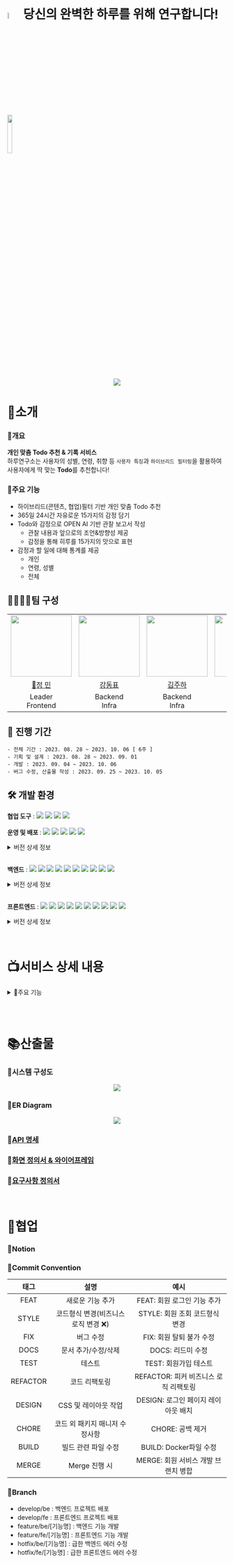 # <img src="https://github.com/97Kzone/CodeTest_practice/assets/76652908/cfbadaef-19f0-484a-b60d-fe579570b9f7" width=6% height=6%/> 당신의 완벽한 하루를 위해 연구합니다!  <img src="https://github.com/97Kzone/CodeTest_practice/assets/76652908/61ddd0fe-1eeb-4c46-afe9-a7458221689b" width=15% height=15%/>

<p align="center">
<img src="https://github.com/97Kzone/CodeTest_practice/assets/76652908/3c84b1f3-6438-4897-b249-97106c8290f3"/>
</p>

# 📌소개
### 📃개요 
<b> 개인 맞춤 Todo 추천 & 기록 서비스 </b><br>
하루연구소는 사용자의 성별, 연령, 취향 등 `사용자 특징`과 `하이브리드 필터링`을 활용하여 사용자에게 딱 맞는 **Todo**를 추천합니다! 

### 📑주요 기능
- 하이브리드(콘텐츠, 협업)필터 기반 개인 맞춤 Todo 추천
- 365일 24시간 자유로운 15가지의 감정 담기 
- Todo와 감정으로 OPEN AI 기반 관찰 보고서 작성
    - 관찰 내용과 앞으로의 조언&방향성 제공
    - 감정을 통해 히루를 15가지의 맛으로 표현
- 감정과 할 일에 대해 통계를 제공
    - 개인
    - 연령, 성별
    - 전체

## 👨‍👨‍👧‍👧팀 구성

<table>
    <tr>
        <td height="140px" align="center"> <img src="https://avatars.githubusercontent.com/u/112797177?v=4" height="140px" width="140px" /> </td>
        <td height="140px" align="center">  <img src="https://avatars.githubusercontent.com/u/76652908?v=4" height="140px" width="140px" /> </td>
        <td height="140px" align="center">  <img src="https://avatars.githubusercontent.com/u/105307294?v=4" height="140px" width="140px" /> </td>
        <td height="140px" align="center">  <img src="https://avatars.githubusercontent.com/u/81186461?v=4" height="140px" width="140px" /> </td>
        <td height="140px" align="center"> <img src="https://avatars.githubusercontent.com/u/28944196?v=4" height="140px" width="140px" /> </td>
        <td height="140px" align="center">  <img src="https://avatars.githubusercontent.com/u/70866410?v=4" height="140px" width="140px" /> </td>
    </tr>
    <tr>
        <td align="center"> <a href="https://github.com/JeongMiiiin"> 👑정 민 </a></td>
        <td align="center"> <a href="https://github.com/97Kzone"> 강동표 </a></td>
        <td align="center"> <a href="https://github.com/Holdm2t1ght"> 김주하 </a> </td>
        <td align="center"> <a href="https://github.com/ParkSeYun98"> 박세윤 </a> </td>
        <td align="center"> <a href="https://github.com/xkagja2006"> 이지영 </a></td>
        <td align="center"> <a href="https://github.com/meoldae">전준영 </a></td>
    </tr>
    <tr>
        <td align="center">Leader <br/>Frontend </td>
        <td align="center">Backend <br/>Infra </td>
        <td align="center">Backend <br/>Infra </td>
        <td align="center">Backend <br/>Infra </td>
        <td align="center">Frontend, Design </td>
        <td align="center">Backend <br/>Infra </td>
    </tr>
</table>

## 📅 진행 기간

```
- 전체 기간 : 2023. 08. 28 ~ 2023. 10. 06 [ 6주 ]
- 기획 및 설계 : 2023. 08. 28 ~ 2023. 09. 01
- 개발 : 2023. 09. 04 ~ 2023. 10. 06
- 버그 수정, 산출물 작성 : 2023. 09. 25 ~ 2023. 10. 05
```

## 🛠 개발 환경
<b>협업 도구</b> : <img src="https://img.shields.io/badge/Notion-000000?style=flat-square&logo=Notion&logoColor=white"/> <img src="https://img.shields.io/badge/Git-000000?style=flat-square&logo=git&logoColor=F05032"/> <img src="https://img.shields.io/badge/Jira-000000?style=flat-square&logo=jirasoftware&logoColor=0052CC"/> <img src="https://img.shields.io/badge/Gitlab-000000?style=flat-square&logo=gitlab&logoColor=FC6D26"/> <br/><br/>
<b>운영 및 배포 </b> : <img src="https://img.shields.io/badge/AWS EC2-000000?style=flat-square&logo=amazonec2&logoColor=FF9900"/> <img src="https://img.shields.io/badge/AWS RDS-000000?style=flat-square&logo=amazonrds&logoColor=527FFF"/> <img src="https://img.shields.io/badge/Docker-000000?style=flat-square&logo=docker&logoColor=2496ED"/> <img src="https://img.shields.io/badge/Jenkins-000000?style=flat-square&logo=jenkins&logoColor=D24939"/> <img src="https://img.shields.io/badge/Nginx-000000?style=flat-square&logo=nginx&logoColor=009639"/> 

<details>
<summary>버전 상세 정보</summary>

- ```Ubuntu``` : 20.04 LTS <br/>
- ```Jenkins``` : 2.417 <br/>
- ```Docker``` : 24.0.5 <br/>
- ```Nginx``` : 1.18.0 (Ubuntu) <br/>
- ```Prometheus``` : 1.9.13 <br/>
</details> <br/>

<b>백엔드</b> : <img src="https://img.shields.io/badge/Java-000000?style=flat-square&logo=java&logoColor=744e3b"/> <img src="https://img.shields.io/badge/Spring-000000?style=flat-square&logo=spring&logoColor=6DB33F"/> <img src="https://img.shields.io/badge/Springboot-000000?style=flat-square&logo=springboot&logoColor=6DB33F"/> <img src="https://img.shields.io/badge/Gradle-000000?style=flat-square&logo=gradle&logoColor=02303A"/> <img src="https://img.shields.io/badge/Python-000000?style=flat-square&logo=python&logoColor=3776AB"/> <img src="https://img.shields.io/badge/FastAPI-000000?style=flat-square&logo=fastapi&logoColor=009688"/> <img src="https://img.shields.io/badge/MySQL-000000?style=flat-square&logo=mysql&logoColor=4479A1"/> <img src="https://img.shields.io/badge/MongoDB-000000?style=flat-square&logo=mongodb&logoColor=47A248"/> <img src="https://img.shields.io/badge/JPA-000000?style=flat-square&logo=JPA&logoColor=DC382D"/> <img src="https://img.shields.io/badge/RabbitMQ-000000?style=flat-square&logo=rabbitmq&logoColor=FF6600"/>   

<details>
<summary>버전 상세 정보</summary>

- ```Java``` : OpenJDK 11.0.1 <br/>
- ```Python``` : 3.11.0 <br/>
- ```Spring``` : 5.3.29 <br/>
- ```Spring Boot``` : 2.7.15 <br/>
- ```Spring Security``` : 5.7.10 <br/>
- ```FastAPI``` : 0.63.0 <br/>
- ```MySQL``` : 8.0.33 <br/>
- ```Mongo``` : 4.6.1 <br/>
- ```Gradle``` : 8.1.1 <br/>

</details> <br/>

<b>프론트엔드</b> : <img src="https://img.shields.io/badge/HTML5-000000?style=flat-square&logo=html5&logoColor=E34F26"/> <img src="https://img.shields.io/badge/CSS-000000?style=flat-square&logo=css3&logoColor=1572B6"/> <img src="https://img.shields.io/badge/TailwindCss-000000?style=flat-square&logo=tailwindcss&logoColor=06B6D4"/> <img src="https://img.shields.io/badge/TypeScript-000000?style=flat-square&logo=typescript&logoColor=3178C6"/> <img src="https://img.shields.io/badge/React-000000?style=flat-square&logo=react&logoColor=61DAFB"/> <img src="https://img.shields.io/badge/Recoil-000000?style=flat-square&logo=recoil&logoColor=3578E5"/> <img src="https://img.shields.io/badge/PWA-000000?style=flat-square&logo=pwa&logoColor=5A0FC8"/> <img src="https://img.shields.io/badge/npm-000000?style=flat-square&logo=npm&logoColor=CB3837"/> <img src="https://img.shields.io/badge/Axios-000000?style=flat-square&logo=Axios&logoColor=5A29E4"/>
<img src="https://img.shields.io/badge/Vite-000000?style=flat-square&logo=vite&logoColor=646CFF"/> <br/>
<details>
<summary>버전 상세 정보</summary>

- ```TypeScript``` : ^18.2.21 <br/>
- ```React``` : 18.2.0 <br/>
- ```Recoil``` : 0.7.7 <br/>
- ```npm``` : 9.6.7 <br/>
- ```Axios``` : 1.4.0 <br/>
- ```Vite``` : ^4.4.9 <br/>
- ```tailwindcss``` : ^3.3.3 <br/>
</details> <br/><br/>

# 📺서비스 상세 내용 
<details>
<summary> 📲주요 기능</summary>
<br/>
<img src="https://github.com/97Kzone/CodeTest_practice/assets/76652908/6a26fd7b-3947-4736-9ee8-2bef26c10747" height="400px" width="200px"/>    

- <b> 메인 페이지 </b>   
    - 매일 사용자 맞춤 TODO 목록을 확인할 수 있으며, 감정 페이지로 이동이 가능합니다. <br/>

<table>
    <tr> 
        <td> <img src="https://github.com/97Kzone/CodeTest_practice/assets/76652908/03e9f22d-c396-4782-af79-897dfc8df1be" height="400px" width="200px"> </td>
        <td> <img src="https://github.com/97Kzone/CodeTest_practice/assets/76652908/89d61084-2aa3-46a9-a38f-066ffe5c66c3" height="400px" width="200px"> </td>
    </tr>
    <tr>
        <td><p align="center"> 감정 페이지 진입 </p></td>
        <td><p align="center"> 감정 넣기 </p></td>
    </tr>
</table>

- <b> 일일 감정 관리 </b>
    - 하루 중 언제나 15가지의 감정을 자유롭게 추가할 수 있습니다.
    - 화면에는 추가한 감정의 비율을 계산하여 나타냅니다.
    - 사용자의 재미를 위해 물리 엔진을 적용하여 재미를 제공합니다.
    - 하루 마무리 시 보고서와 맛 비유에 활용합니다.

</br></br>

<img src="https://github.com/97Kzone/CodeTest_practice/assets/76652908/75c99f61-35f4-4ba9-8dfc-7201e5547a11" height="400px" width="200px"/>    

- <b> 특성 페이지 </b>   
    - 사용자는 언제든 자유롭게 개인의 특성을 추가할 수 있습니다.
    - 특성은 TODO 추천에 반영되어 더욱 정교한 추천을 가능하게 합니다.
    - 추천 받기 싫은 TODO를 관리 할 수 있습니다.

</br></br>

<table>
    <tr> 
        <td> <img src="https://github.com/97Kzone/CodeTest_practice/assets/76652908/74c41dbb-2a36-483f-b1fc-296fa6955861" height="400px" width="200px"> </td>
        <td> <img src="https://github.com/97Kzone/CodeTest_practice/assets/76652908/91f1e5c6-57f4-47a6-9555-18b7b6feac2f" height="400px" width="200px"> </td>
    </tr>
    <tr>
        <td><p align="center"> 캘린더 - 과거 조회 </p></td>
        <td><p align="center"> 캘린더 - 미래 조회 </p></td>
    </tr>
</table>

- <b> 기록 조회 페이지 </b>
    - 사용자는 과거 날짜를 조회하여 TODO와 보고서, 맛에 비유된 하루를 확인할 수 있습니다.
    - 사용자는 미래 날짜를 조회하여 TODO를 추가하고 관리할 수 있습니다.

</br></br>

<img src="https://github.com/97Kzone/CodeTest_practice/assets/76652908/c7bf068d-ad62-447b-96fb-68a4dcf07d76" height="400px" width="200px"/>    

- <b> 하루 마무리 </b>   
    - 사용자는 6시 이전에 하루를 마무리할 수 있습니다.
    - 마무리한 시점을 기준으로 이행한 TODO와 감정을 토대로 관찰 보고서를 작성합니다.
    - 보고서 작성에 약 30초의 시간이 필요하며, 사용자가 지루하지 않게 로딩 화면을 제공합니다.

</br></br>

<img src="https://github.com/97Kzone/CodeTest_practice/assets/76652908/04f08123-9808-404c-99ec-476eb0ea616d" height="400px" width="200px"/>    

- <b> 보고서 읽기 </b>   
    - 사용자는 마무리 된 하루의 관찰 보고서를 읽을 수 있습니다.
    - 보고서는 관찰 내용, 조언 및 추천, 평가등급, 맛에 비유된 하루를 확인할 수 있습니다. 

</br></br>

<img src="https://github.com/97Kzone/CodeTest_practice/assets/76652908/a51a0d3d-ee75-45d8-a557-a3db3df8c55f" height="400px" width="200px"/>    

- <b> 통계 페이지 </b>   
    - 사용자는 개인, 성별-연령대, 전체 3가지를 기준과 주간, 월간 통계를 조회할 수 있습니다.
    - 통계 데이터를 통해 사용자는 같은 성별과 연령대의 TODO, 감정 데이터를 확인할 수 있습니다.

</br></br>

</details>

<br/><br/>

# 📚산출물
### 📗시스템 구성도
<p align="center">
<img src="https://github.com/97Kzone/CodeTest_practice/assets/76652908/e467a9ae-4171-431c-b663-7b8237ac663d"/>
</p>

### 📘ER Diagram
<p align="center">
<img src="https://github.com/97Kzone/CodeTest_practice/assets/76652908/6b3025e6-db72-4a6d-962a-df6dcb5f0366"/>
</p>

### 📙[API 명세](https://elated-yumberry-358.notion.site/API-31fbf182d6c54df78ef95b1b65c86650)

### 📒[화면 정의서 & 와이어프레임](https://www.figma.com/file/mNECCuDmwJDBHRlKpnNmno/%ED%8A%B9%ED%99%94?type=design&node-id=0%3A1&mode=design&t=3NvalJbZ3KRnanaD-1)

### 📕[요구사항 정의서](https://elated-yumberry-358.notion.site/9619ac68648a48cdbd3c82f01aa1e50e)

<br/>

# 🤝협업
### 🔏Notion
<p align="center">

</p>

### 🔑Commit Convention 
|태그|설명|예시|
|:--:|:--:|:--:|
|FEAT|새로운 기능 추가|FEAT: 회원 로그인 기능 추가|
|STYLE|코드형식 변경(비즈니스 로직 변경 ❌)|STYLE: 회원 조회 코드형식 변경|
|FIX|버그 수정|FIX: 회원 탈퇴 불가 수정|
|DOCS|문서 추가/수정/삭제|DOCS: 리드미 수정|
|TEST|테스트|TEST: 회원가입 테스트|
|REFACTOR|코드 리팩토링|REFACTOR: 피커 비즈니스 로직 리팩토링|
|DESIGN| CSS 및 레이아웃 작업 | DESIGN: 로그인 페이지 레이아웃 배치|
|CHORE|코드 외 패키지 매니저 수정사항|CHORE: 공백 제거|
|BUILD|빌드 관련 파일 수정|BUILD: Docker파일 수정|
|MERGE|Merge 진행 시|MERGE: 회원 서비스 개발 브랜치 병합|


### 🔑Branch

- develop/be : 백엔드 프로젝트 배포<br>
- develop/fe  : 프론트엔드 프로젝트 배포<br>
- feature/be/[기능명] : 백엔드 기능 개발
- feature/fe/[기능명] : 프론트엔드 기능 개발
- hotfix/be/[기능명] : 급한 백엔드 에러 수정<br>
- hotfix/fe/[기능명] : 급한 프론트엔드 에러 수정<br>
